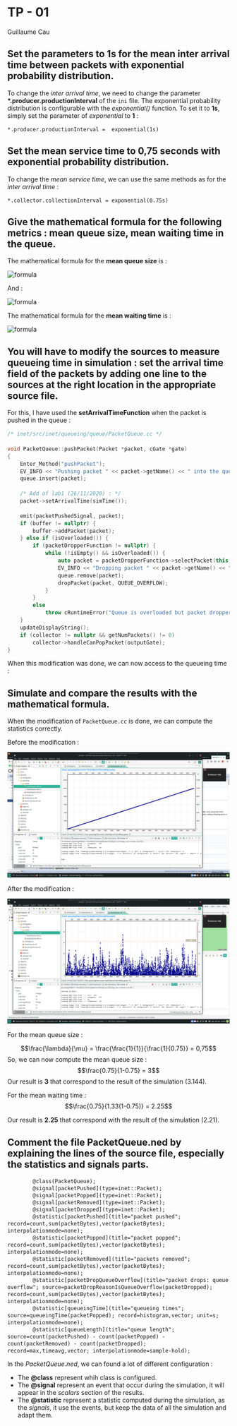 # TP - 01

Guillaume Cau

## Set the parameters to 1s for the mean inter arrival time between packets with exponential probability distribution.

To change the *inter arrival time*, we need to change the parameter **\*.producer.productionInterval** of the `ini` file.
The exponential probability distribution is configurable with the *exponential()* function. To set it to **1s**, simply set the parameter of *exponential* to **1** :

```
*.producer.productionInterval =  exponential(1s)
```

## Set the mean service time to 0,75 seconds with exponential probability distribution.

To change the *mean service time*, we can use the same methods as for the *inter arrival time* :

```
*.collector.collectionInterval = exponential(0.75s)
```

## Give the mathematical formula for the following metrics : mean queue size, mean waiting time in the queue.

The mathematical formula for the **mean queue size** is : 

![formula](https://latex.codecogs.com/svg.latex?\frac{\rho}{1-\rho})

And :

![formula](https://latex.codecogs.com/svg.latex?\rho=\frac{\lambda}{\mu})

The mathematical formula for the **mean waiting time** is :

![formula](https://latex.codecogs.com/svg.latex?\frac{\rho}{\mu(1-\rho)})


## You will have to modify the sources to measure queueing time in simulation : set the arrival time field of the packets by adding one line to the sources at the right location in the appropriate source file.

For this, I have used the **setArrivalTimeFunction** when the packet is pushed in the queue :

```c++
/* inet/src/inet/queueing/queue/PacketQueue.cc */

void PacketQueue::pushPacket(Packet *packet, cGate *gate)
{
    Enter_Method("pushPacket");
    EV_INFO << "Pushing packet " << packet->getName() << " into the queue." << endl;
    queue.insert(packet);

    /* Add of lab1 (26/11/2020) : */
    packet->setArrivalTime(simTime());

    emit(packetPushedSignal, packet);
    if (buffer != nullptr) {
        buffer->addPacket(packet);
    } else if (isOverloaded()) {
        if (packetDropperFunction != nullptr) {
            while (!isEmpty() && isOverloaded()) {
                auto packet = packetDropperFunction->selectPacket(this);
                EV_INFO << "Dropping packet " << packet->getName() << " from the queue.\n";
                queue.remove(packet);
                dropPacket(packet, QUEUE_OVERFLOW);
            }
        }
        else
            throw cRuntimeError("Queue is overloaded but packet dropper function is not specified");
    }
    updateDisplayString();
    if (collector != nullptr && getNumPackets() != 0)
        collector->handleCanPopPacket(outputGate);
}
```

When this modification was done, we can now access to the queueing time :


## Simulate and compare the results with the mathematical formula.

When the modification of `PacketQueue.cc` is done, we can compute the statistics correctly.

Before the modification :

![Simulation screenshot](./images/before-modification.png "Simulation screenshot")

After the modification :

![Simulation screenshot](./images/after-modification.png "Simulation screenshot")


For the mean queue size :

$$\frac{\lambda}{\mu} = \frac{\frac{1}{1}}{\frac{1}{0.75}} = 0,75$$
So, we can now compute the mean queue size :
$$\frac{0.75}{1-0.75} = 3$$
Our result is **3** that correspond to the result of the simulation (3.144).

For the mean waiting time :
$$\frac{0.75}{1.33(1-0.75)} = 2.25$$

Our result is **2.25** that correspond with the result of the simulation (2.21).


## Comment the file PacketQueue.ned  by explaining the lines of the source file, especially the statistics and signals parts.

```
        @class(PacketQueue);
        @signal[packetPushed](type=inet::Packet);
        @signal[packetPopped](type=inet::Packet);
        @signal[packetRemoved](type=inet::Packet);
        @signal[packetDropped](type=inet::Packet);
        @statistic[packetPushed](title="packet pushed"; record=count,sum(packetBytes),vector(packetBytes); interpolationmode=none);
        @statistic[packetPopped](title="packet popped"; record=count,sum(packetBytes),vector(packetBytes); interpolationmode=none);
        @statistic[packetRemoved](title="packets removed"; record=count,sum(packetBytes),vector(packetBytes); interpolationmode=none);
        @statistic[packetDropQueueOverflow](title="packet drops: queue overflow"; source=packetDropReasonIsQueueOverflow(packetDropped); record=count,sum(packetBytes),vector(packetBytes); interpolationmode=none);
        @statistic[queueingTime](title="queueing times"; source=queueingTime(packetPopped); record=histogram,vector; unit=s; interpolationmode=none);
        @statistic[queueLength](title="queue length"; source=count(packetPushed) - count(packetPopped) - count(packetRemoved) - count(packetDropped); record=max,timeavg,vector; interpolationmode=sample-hold);
```

In the *PacketQueue.ned*, we can found a lot of different configuration :

 - The **@class** represent whih class is configured.
 - The **@signal** represent an event that occur during the simulation, it will appear in the *scalars* section of the results.
 - The **@statistic** represent a statistic computed during the simulation, as the *signals*, it use the events, but keep the data of all the simulation and adapt them.

